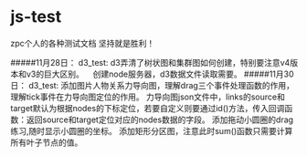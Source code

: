 # js-test
zpc个人的各种测试文档
坚持就是胜利！




#####11月28日：
    d3_test:
    d3弄清了树状图和集群图如何创建，特别要注意v4版本和v3的巨大区别。
    创建node服务器，d3数据文件读取需要。
#####11月30日：
    d3_test:
    添加图片人物关系力导向图，理解drag三个事件处理函数的作用，理解tick事件在力导向图定位的作用。
    力导向图json文件中，links的source和target默认为根据nodes的下标定位，若要自定义则要通过id()方法，传入回调函数：返回source和target定位对应的nodes数据的字段。
    添加拖动小圆圈的drag练习,随时显示小圆圈的坐标。
    添加矩形分区图，注意此时sum()函数只需要计算所有叶子节点的值。